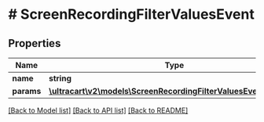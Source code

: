 # # ScreenRecordingFilterValuesEvent

## Properties

Name | Type | Description | Notes
------------ | ------------- | ------------- | -------------
**name** | **string** |  | [optional]
**params** | [**\ultracart\v2\models\ScreenRecordingFilterValuesEventParams[]**](ScreenRecordingFilterValuesEventParams.md) |  | [optional]

[[Back to Model list]](../../README.md#models) [[Back to API list]](../../README.md#endpoints) [[Back to README]](../../README.md)

